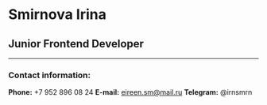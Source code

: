 # Smirnova Irina
## Junior Frontend Developer
---
### Contact information:
__Phone:__ +7 952 896 08 24
__E-mail:__ eireen.sm@mail.ru
__Telegram:__ @irnsmrn